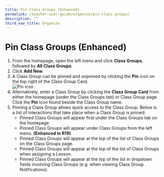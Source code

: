 ```yaml
---
title: Pin Class Groups (Enhanced)
permalink: /teacher-user-guide/organise/pin-class-groups/
description: ""
third_nav_title: Organise
---
```

<h1>Pin Class Groups (Enhanced)</h1>

<ol>
  <li>From the homepage, open the left menu and click <strong>Class Groups</strong>, followed by <strong>All Class Groups</strong>.</li>
  <li>Click <strong>Add New</strong>.</li>
  <li>A Class Group can be pinned and unpinned by clicking the <strong>Pin</strong> icon on the top right of the Class Group Card.<br>
    <img alt="Pin icon" src="https://s3-us-west-2.amazonaws.com/secure.notion-static.com/b7bddf62-0921-429e-8a3b-7d3f78f09aae/Untitled.png"></li>
  <li>Alternatively, enter a Class Group by clicking the <strong>Class Group Card</strong> from either the homepage (under the Class Groups tab) or Class Group page. Click the <strong>Pin</strong> icon found beside the Class Group name.</li>
  <li>Pinning a Class Group allows quick access to the Class Group. Below is a list of interactions that take place when a Class Group is pinned:
    <ul>
      <li>Pinned Class Groups will appear first under the Class Groups tab on the homepage.</li>
      <li>Pinned Class Groups will appear under Class Groups from the left menu. <strong>(Enhanced in R19)</strong></li>
      <li>Pinned Class Groups will appear at the top of the list of Class Groups on the Class Groups page.</li>
      <li>Pinned Class Groups will appear at the top of the list of Class Groups when assigning a Lesson.</li>
      <li>Pinned Class Groups will appear at the top of the list in dropdown fields involving Class Groups (e.g. when viewing Class Group Notifications).</li>
    </ul>
  </li>
</ol>

